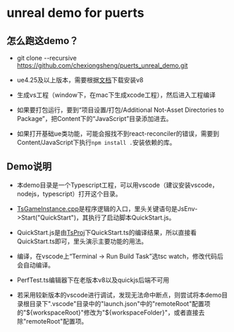 # unreal demo for puerts

## 怎么跑这demo？

* git clone --recursive https://github.com/chexiongsheng/puerts_unreal_demo.git 

* ue4.25及以上版本，需要根据[文档](https://puerts.github.io/docs/puerts/unreal/install)下载安装v8

* 生成vs工程（window下，在mac下生成xcode工程），然后进入工程编译

* 如果要打包运行，要到“项目设置/打包/Additional Not-Asset Directories to Package”，把Content下的“JavaScript”目录添加进去。

* 如果打开基础ue类功能，可能会报找不到react-reconciler的错误，需要到Content/JavaScript下执行`npm install .`安装依赖的库。

## Demo说明

* 本demo目录是一个Typescript工程，可以用vscode（建议安装vscode，nodejs，typescript）打开这个目录。

* [TsGameInstance.cpp](Source/puerts_unreal_demo/TsGameInstance.cpp)是程序逻辑的入口，里头关键语句是JsEnv->Start("QuickStart")，其执行了启动脚本QuickStart.js。

* QuickStart.js是由[TsProj](TsProj)下QuickStart.ts的编译结果，所以直接看QuickStart.ts即可，里头演示主要功能的用法。

* 编译，在vscode上“Terminal -> Run Build Task”选tsc watch，修改代码后会自动编译。

* PerfTest.ts编辑器下在老版本v8以及quickjs后端不可用

* 若采用较新版本的vscode进行调试，发现无法命中断点，则尝试将本demo目录根目录下".vscode"目录中的"launch.json"中的"remoteRoot"配置项的"${workspaceRoot}"修改为"${workspaceFolder}"，或者直接去除"remoteRoot"配置项。
